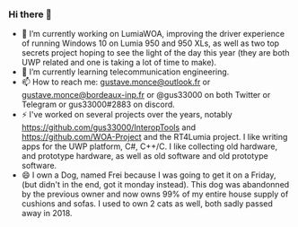 ### Hi there 👋

- 🔭 I’m currently working on LumiaWOA, improving the driver experience of running Windows 10 on Lumia 950 and 950 XLs, as well as two top secrets project hoping to see the light of the day this year (they are both UWP related and one is taking a lot of time to make).
- 🌱 I’m currently learning telecommunication engineering.
- 📫 How to reach me: gustave.monce@outlook.fr or gustave.monce@bordeaux-inp.fr or @gus33000 on both Twitter or Telegram or gus33000#2883 on discord.
- ⚡ I've worked on several projects over the years, notably https://github.com/gus33000/InteropTools and https://github.com/WOA-Project and the RT4Lumia project. I like writing apps for the UWP platform, C#, C++/C. I like collecting old hardware, and prototype hardware, as well as old software and old prototype software.
- 😄 I own a Dog, named Frei because I was going to get it on a Friday, (but didn't in the end, got it monday instead). This dog was abandonned by the previous owner and now owns 99% of my entire house supply of cushions and sofas. I used to own 2 cats as well, both sadly passed away in 2018.

<!--
**gus33000/gus33000** is a ✨ _special_ ✨ repository because its `README.md` (this file) appears on your GitHub profile.

Here are some ideas to get you started:

- 🔭 I’m currently working on ...
- 🌱 I’m currently learning ...
- 👯 I’m looking to collaborate on ...
- 🤔 I’m looking for help with ...
- 💬 Ask me about ...
- 📫 How to reach me: ...
- 😄 Pronouns: ...
- ⚡ Fun fact: ...
-->
